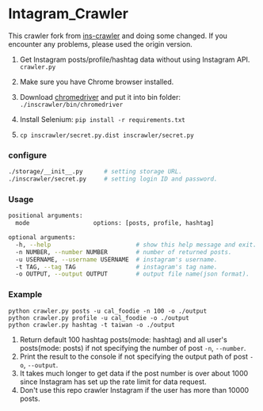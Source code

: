 # Intagram_Crawler

This crawler fork from [ins-crawler](https://github.com/huaying/ins-crawler) and doing some changed. If you encounter any problems, please used the origin version.

1. Get Instagram posts/profile/hashtag data without using Instagram API. `crawler.py`

1. Make sure you have Chrome browser installed.
2. Download [chromedriver](https://sites.google.com/a/chromium.org/chromedriver/) and put it into bin folder: `./inscrawler/bin/chromedriver`
3. Install Selenium: `pip install -r requirements.txt`
4. `cp inscrawler/secret.py.dist inscrawler/secret.py`

### configure
```sh
./storage/__init__.py      # setting storage URL.
./inscrawler/secret.py     # setting login ID and password.
```
### Usage
```sh
positional arguments:
  mode                  options: [posts, profile, hashtag]

optional arguments:
  -h, --help                        # show this help message and exit.
  -n NUMBER, --number NUMBER        # number of returned posts.
  -u USERNAME, --username USERNAME  # instagram's username.
  -t TAG, --tag TAG                 # instagram's tag name.
  -o OUTPUT, --output OUTPUT        # output file name(json format).
```

### Example
```
python crawler.py posts -u cal_foodie -n 100 -o ./output
python crawler.py profile -u cal_foodie -o ./output
python crawler.py hashtag -t taiwan -o ./output
```
1. Return default 100 hashtag posts(mode: hashtag) and all user's posts(mode: posts) if not specifying the number of post `-n`, `--number`.
2. Print the result to the console if not specifying the output path of post `-o`, `--output`.
3. It takes much longer to get data if the post number is over about 1000 since Instagram has set up the rate limit for data request.
4. Don't use this repo crawler Instagram if the user has more than 10000 posts.

